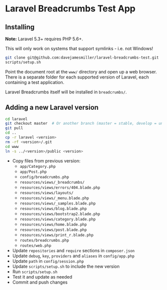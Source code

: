 # Laravel Breadcrumbs Test App

## Installing

**Note:** Laravel 5.3+ requires PHP 5.6+.

This will only work on systems that support symlinks - i.e. not Windows!

```bash
git clone git@github.com:davejamesmiller/laravel-breadcrumbs-test.git
scripts/setup.sh
```

Point the document root at the `www/` directory and open up a web browser. There is a separate folder for each supported version of Laravel, each containing a test application.

Laravel Breadcrumbs itself will be installed in `breadcrumbs/`.

## Adding a new Laravel version

```bash
cd laravel
git checkout master  # Or another branch (master = stable, develop = unstable, or a version number)
git pull
cd ..
cp -r laravel <version>
rm -rf <version>/.git
cd www
ln -s ../<version>/public <version>
```

- Copy files from previous version:
    - `app/Category.php`
    - `app/Post.php`
    - `config/breadcrumbs.php`
    - `resources/views/_breadcrumbs/`
    - `resources/views/errors/404.blade.php`
    - `resources/views/layouts/`
    - `resources/views/_menu.blade.php`
    - `resources/views/_samples.blade.php`
    - `resources/views/blog.blade.php`
    - `resources/views/bootstrap2.blade.php`
    - `resources/views/category.blade.php`
    - `resources/views/home.blade.php`
    - `resources/views/post.blade.php`
    - `resources/views/print_r.blade.php`
    - `routes/breadcrumbs.php`
    - `routes/web.php`
- Update `repositories` and `require` sections in `composer.json`
- Update `debug`, `key`, `providers` and `aliases` in `config/app.php`
- Update `path` in `config/session.php`
- Update `scripts/setup.sh` to include the new version
- Run `scripts/setup.sh`
- Test it and update as needed
- Commit and push changes
